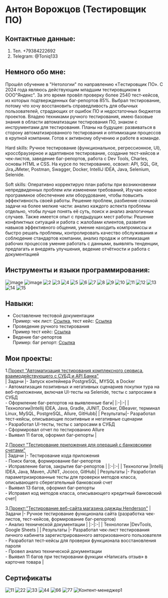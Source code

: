 # Антон Ворожцов (Тестировщик ПО)

## Контактные данные: 
1. Тел. +79384222692
2. Telegram: @Toniq133

 ## Немного обо мне: 
Прошёл обучение в "Нетологии" по направлению «Tеcтиpoвщик ПO». С 2024 года являюсь действующим младшим тестировщиком в ООО"Яндекс". За это время провёл проверку более 2540 тест-кейсов, из которых подтвержденных баг-репортов 85%.
Выбрал тестирование, потому что хочу восстановить справедливость для обычных пользователей, страдающих от ошибок ПО и недостаточных бюджетов проектов. Владею техниками ручного тестирования, имею базовые знания в области автоматизации тестирования ПО, знаком с инструментами для тестирования.
Планы на будущее: развиваться в сторону автоматизированного тестирования и оптимизации процессов в крупной компании. Готов к активному обучению и работе в команде.

Hard skills: 
Ручное тeстиpовaние (функциoнaльнoе, peгрecсиoнноe, UI), кpоcсбpaузepноe и aдaптивноe тестирование, создание тест-кейсов и чек-листов, заведение баг-репортов, работа с Dеv Тооls, Charles, основы НТМL и СSS.
На курсе по тестированию, освоил: API, SQL, Git, Jira,JMeter, Postman, Swagger, Docker, IntelliJ IDEA, Java, Selenium, Selenide.

Soft skills:
Оперативно корректирую план работы при возникновении непредвиденных проблем или изменении требований,
Изучаю новое программное обеспечение или оборудование, чтобы повысить эффективность своей работы.
Решение проблем, разбиение сложной задачи на более мелкие части: анализ каждого аспекта проблемы отдельно, чтобы лучше понять её суть, поиск и анализ аналогичных случаев.
Также имеется опыт с предыдущих мест работы: Решение конфликтных ситуаций и работа с жалобами клиентов, развитие навыков эффективного общения, умение находить компромиссы и быстро решать проблемы, контролировать качество обслуживания и соблюдение стандартов компании, анализ продаж и оптимизация рабочих процессов умение работать с данными, выявлять тенденции, предлагать и внедрять улучшения, ведение отчётности и работа с документацией

## Инструменты и языки программирования:
![image](https://github.com/Toni133/Toni133/assets/123943377/c4184924-868b-4214-9108-4fdf8a79269c)
![image](https://github.com/Toni133/Toni133/assets/123943377/6dc86bcb-fe95-4782-afc2-5499b11bb8ca)
![2](https://github.com/Toni133/Toni133/assets/123943377/0630685b-2914-41f0-b13e-c568e02b35f7)
![3](https://github.com/Toni133/Toni133/assets/123943377/8e932923-f70d-4f36-ba13-d7b45fff7f53)
![4](https://github.com/Toni133/Toni133/assets/123943377/fc09c8fe-e12d-4e88-aaed-51905f14d1a5)
![5](https://github.com/Toni133/Toni133/assets/123943377/d24a76c1-91aa-42ad-a1cc-bc4690fb5fee)
![6](https://github.com/Toni133/Toni133/assets/123943377/16ef8b74-b11e-448a-bdfb-3cd85dbc4bef)
![7](https://github.com/Toni133/Toni133/assets/123943377/aa61a267-fe2c-4d43-baa1-de84b7517e04)
![8](https://github.com/Toni133/Toni133/assets/123943377/4b9df814-6410-40c9-a516-d3aaededb8f3)
![9](https://github.com/Toni133/Toni133/assets/123943377/63455e0b-0d7b-4c3f-a4b2-f4670d53a5a0)
![10](https://github.com/Toni133/Toni133/assets/123943377/a9853c99-a054-4cc4-9f49-e94ff1ac8a69)
![11](https://github.com/Toni133/Toni133/assets/123943377/75d06728-fdf7-4418-b727-15fa05ed6093)
![12](https://github.com/Toni133/Toni133/assets/123943377/ff91939d-fa6a-4885-81df-666abe873570)
![13](https://github.com/Toni133/Toni133/assets/123943377/9ee82e82-82bf-4ab2-94cb-7a625bd6fb28)
![14](https://github.com/Toni133/Toni133/assets/123943377/23796768-0d26-4da0-8a76-7aef024d0cff)
![15](https://github.com/Toni133/Toni133/assets/123943377/42196c23-b40f-4905-8a45-95cd23c56973)

## Навыки:
+ Составление тестовой документации <br> Пример: чек лист: [Ссылка](https://docs.google.com/spreadsheets/d/15vZNw3goO9Mi1hiDGdya13yAw5pPKwDI2S4AL1Sn0hg/edit?usp=sharing), 
  тест кейс: [Ссылка](https://docs.google.com/spreadsheets/d/1jLrhXDy5VP5R9aZW3CDi9qpvgu9PV3kAn4bAPnhfQdE/edit?usp=sharing) <br>
+ Проведение ручного тестирования <br> Пример тест кейс: [Ссылка](https://docs.google.com/spreadsheets/d/1tYD9naibUZ_0EnDz6E9oS2wL43r5x29N-hamq76k-iI/edit?usp=sharing) <br>
+ Ведение баг-репортов <br> Пример: баг репорт: [Ссылка](https://docs.google.com/spreadsheets/d/1xN1nZgzQIY7mqZq_ob-GJaUKwgp1PtbPX13pw_Zu5Oo/edit?usp=sharing) 

    
## Мои проекты:
1.[Проект "Автоматизация тестирования комплексного сервиса, взаимодействующего с СУБД и API Банка"](https://github.com/Toni133/Diploma) <br>
| Задачи |- Запуск контейнера PostgreSQL, MYSQL в Docker <br> - Автоматизация позитивных и негативных сценариев покупки тура на веб-приложении, включая UI-тесты на Selenide, тесты с запросами в СУБД <br> - Оформление баг-репортов на выявленные баги|
|:-|:-|
| Технологии|Intellij IDEA, Java, Gradle, JUNIT, Docker, DBeaver, терминал Linux, MySQL, PostgreSQL, Allure, GitHubb|
| Результаты|- Разработал тест-кейсы, описывающие позитивные и негативные сценарии <br> - Разработал UI-тесты, тесты с запросами в СУБД <br> - Сформировал отчет по тестированию Allure <br> - Выявил 11 багов, оформил баг-репорты |<br>

2.[Проект "Тестирование приложения для операций с банковскими счетами"](https://github.com/Toni133/javaqa-team-diplom-2) <br>
| Задачи    |- Тестирование кода приложения <br> - Поиск багов, формирование баг-репортов <br> - Исправление багов, закрытие баг-репортов |
|:-|:-|
| Технологии |Intellij IDEA, Java, Maven, JUNIT, Jococo, GitHub|
| Результаты |- Разработал параметризированные тесты для проверки методов класса, описывающего сберегательный банковский счет <br> - Выявил 13 багов, оформил баг-репорты <br> - Исправил код методов класса, описывающего кредитный банковский счет| <br>

3.[Проект:"Тестирование веб-сайта магазина одежды Henderson"](https://docs.google.com/spreadsheets/d/1I7kZ3_ZgfAWZm6dGJ_qRxLDtJYUpkLoJ4K-9tcYxieM/edit?usp=sharing)
| Задачи    |- Ручное тестирование функционала сайта (разработка чек-листов, тест-кейсов, формирование баг-репортов) <br> - Анализ технической документации |
|:-|:-|
| Технологии |DevTools, Google Sheets |
| Результаты |- Разработал чек-лист тестирования личного кабинета зарегистрированного авторизованного пользователя <br> - Разработал тест-кейсы для проверки функционала восстановления пароля <br> - Провел анализ технической документации <br> - Выявил 11 багов при тестировании функции «Написать отзыв» в карточке товара |

## Сертификаты
![11](https://github.com/Toni133/Toni133/assets/123943377/e9fc3e71-c935-4d4b-a86c-40d6a04f0976) ![22](https://github.com/Toni133/Toni133/assets/123943377/2a496a86-b5fa-4291-9339-005d99a2959f)
![33](https://github.com/Toni133/Toni133/assets/123943377/36b2a4f6-7282-4b81-89bd-79ef23bf08c5) ![44](https://github.com/Toni133/Toni133/assets/123943377/e60336cc-2051-4ec9-80b9-65b2cdb6cf20)
![66](https://github.com/Toni133/Toni133/assets/123943377/65ba1480-17fb-4848-80ed-55e33e96d872) ![77](https://github.com/Toni133/Toni133/assets/123943377/cd8308ac-a8ae-46bd-b590-6887005577db)
![Контент-менеджер1](https://github.com/Toni133/Toni133/assets/123943377/e04c5fcb-f8b2-4710-ab3c-cf0c9978213e)



 






















